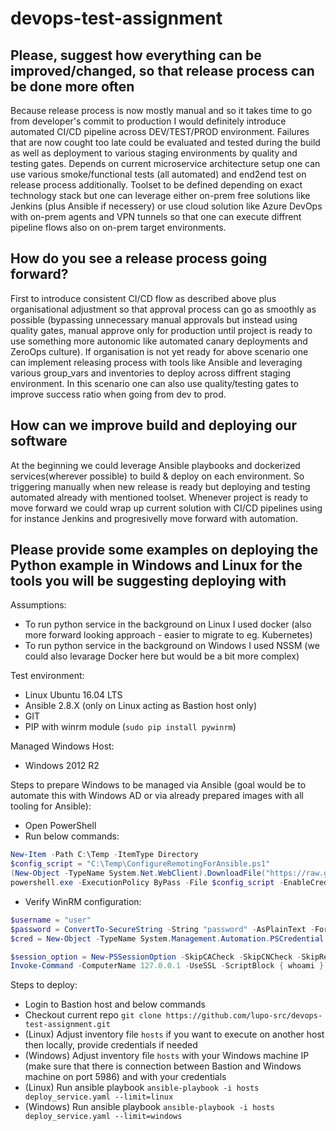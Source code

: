 # devops-test-assignment
## Please, suggest how everything can be improved/changed, so that release process can be done more often
Because release process is now mostly manual and so it takes time to go from developer's commit to production I would definitely introduce automated CI/CD pipeline across DEV/TEST/PROD environment. Failures that are now cought too late could be evaluated and tested during the build as well as deployment to various staging environments by quality and testing gates. Depends on current microservice architecture setup one can use various smoke/functional tests (all automated) and end2end test on release process additionally. Toolset to be defined depending on exact technology stack but one can leverage either on-prem free solutions like Jenkins (plus Ansible if necessery) or use cloud solution like Azure DevOps with on-prem agents and VPN tunnels so that one can execute diffrent pipeline flows also on on-prem target environments.

## How do you see a release process going forward?
First to introduce consistent CI/CD flow as described above plus organisational adjustment so that approval process can go as smoothly as possible (bypassing unnecessary manual approvals but instead using quality gates, manual approve only for production until project is ready to use something more autonomic like automated canary deployments and ZeroOps culture).
If organisation is not yet ready for above scenario one can implement releasing process with tools like Ansible and leveraging various group_vars and inventories to deploy across diffrent staging environment. In this scenario one can also use quality/testing gates to improve success ratio when going from dev to prod.

## How can we improve build and deploying our software
At the beginning we could leverage Ansible playbooks and dockerized services(wherever possible) to build & deploy on each environment. So triggering manually when new release is ready but deploying and testing automated already with mentioned toolset. Whenever project is ready to move forward we could wrap up current solution with CI/CD pipelines using for instance Jenkins and progresivelly move forward with automation.

## Please provide some examples on deploying the Python example in Windows and Linux for the tools you will be suggesting deploying with

Assumptions:
* To run python service in the background on Linux I used docker (also more forward looking approach - easier to migrate to eg. Kubernetes)
* To run python service in the background on Windows I used NSSM (we could also levarage Docker here but would be a bit more complex)

Test environment:
* Linux Ubuntu 16.04 LTS
* Ansible 2.8.X (only on Linux acting as Bastion host only)
* GIT
* PIP with winrm module (`sudo pip install pywinrm`)

Managed Windows Host:
* Windows 2012 R2

Steps to prepare Windows to be managed via Ansible (goal would be to automate this with Windows AD or via already prepared images with all tooling for Ansible):
* Open PowerShell 
* Run below commands:

```powershell
New-Item -Path C:\Temp -ItemType Directory
$config_script = "C:\Temp\ConfigureRemotingForAnsible.ps1"
(New-Object -TypeName System.Net.WebClient).DownloadFile("https://raw.githubusercontent.com/ansible/ansible/devel/examples/scripts/ConfigureRemotingForAnsible.ps1", $config_script)
powershell.exe -ExecutionPolicy ByPass -File $config_script -EnableCredSSP
```

* Verify WinRM configuration:

```powershell
$username = "user"
$password = ConvertTo-SecureString -String "password" -AsPlainText -Force
$cred = New-Object -TypeName System.Management.Automation.PSCredential -ArgumentList $username, $password

$session_option = New-PSSessionOption -SkipCACheck -SkipCNCheck -SkipRevocationCheck
Invoke-Command -ComputerName 127.0.0.1 -UseSSL -ScriptBlock { whoami } -Credential $cred -SessionOption $session_option
```

Steps to deploy:
* Login to Bastion host and below commands
* Checkout current repo `git clone https://github.com/lupo-src/devops-test-assignment.git`
* (Linux) Adjust inventory file `hosts` if you want to execute on another host then locally, provide credentials if needed
* (Windows) Adjust inventory file `hosts` with your Windows machine IP (make sure that there is connection between Bastion and Windows machine on port 5986) and with your credentials
* (Linux) Run ansible playbook `ansible-playbook -i hosts deploy_service.yaml --limit=linux`
* (Windows) Run ansible playbook `ansible-playbook -i hosts deploy_service.yaml --limit=windows`
